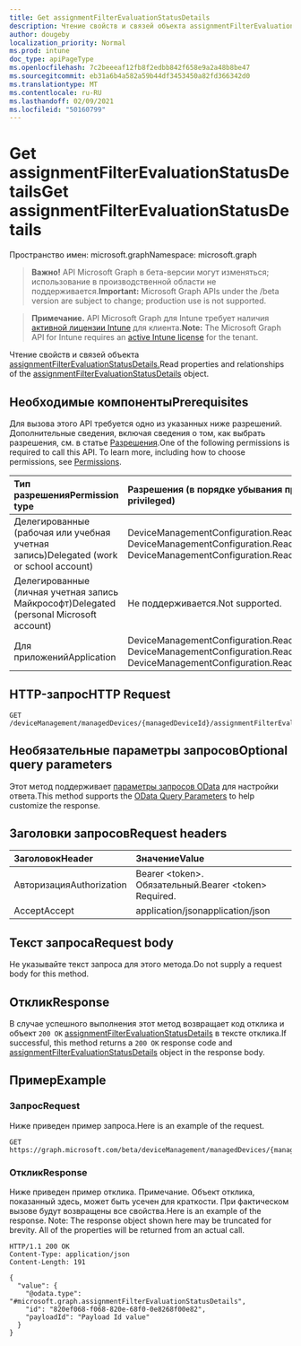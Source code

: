 ```yaml
---
title: Get assignmentFilterEvaluationStatusDetails
description: Чтение свойств и связей объекта assignmentFilterEvaluationStatusDetails.
author: dougeby
localization_priority: Normal
ms.prod: intune
doc_type: apiPageType
ms.openlocfilehash: 7c2beeeaf12fb8f2edbb842f658e9a2a48b8be47
ms.sourcegitcommit: eb31a6b4a582a59b44df3453450a82fd366342d0
ms.translationtype: MT
ms.contentlocale: ru-RU
ms.lasthandoff: 02/09/2021
ms.locfileid: "50160799"
---
```

# <a name="get-assignmentfilterevaluationstatusdetails"></a><span data-ttu-id="8f85f-103">Get assignmentFilterEvaluationStatusDetails</span><span class="sxs-lookup"><span data-stu-id="8f85f-103">Get assignmentFilterEvaluationStatusDetails</span></span>

<span data-ttu-id="8f85f-104">Пространство имен: microsoft.graph</span><span class="sxs-lookup"><span data-stu-id="8f85f-104">Namespace: microsoft.graph</span></span>

> <span data-ttu-id="8f85f-105">**Важно!** API Microsoft Graph в бета-версии могут изменяться; использование в производственной области не поддерживается.</span><span class="sxs-lookup"><span data-stu-id="8f85f-105">**Important:** Microsoft Graph APIs under the /beta version are subject to change; production use is not supported.</span></span>

> <span data-ttu-id="8f85f-106">**Примечание.** API Microsoft Graph для Intune требует наличия [активной лицензии Intune](https://go.microsoft.com/fwlink/?linkid=839381) для клиента.</span><span class="sxs-lookup"><span data-stu-id="8f85f-106">**Note:** The Microsoft Graph API for Intune requires an [active Intune license](https://go.microsoft.com/fwlink/?linkid=839381) for the tenant.</span></span>

<span data-ttu-id="8f85f-107">Чтение свойств и связей объекта [assignmentFilterEvaluationStatusDetails.](../resources/intune-policyset-assignmentfilterevaluationstatusdetails.md)</span><span class="sxs-lookup"><span data-stu-id="8f85f-107">Read properties and relationships of the [assignmentFilterEvaluationStatusDetails](../resources/intune-policyset-assignmentfilterevaluationstatusdetails.md) object.</span></span>

## <a name="prerequisites"></a><span data-ttu-id="8f85f-108">Необходимые компоненты</span><span class="sxs-lookup"><span data-stu-id="8f85f-108">Prerequisites</span></span>
<span data-ttu-id="8f85f-p101">Для вызова этого API требуется одно из указанных ниже разрешений. Дополнительные сведения, включая сведения о том, как выбрать разрешения, см. в статье [Разрешения](/graph/permissions-reference).</span><span class="sxs-lookup"><span data-stu-id="8f85f-p101">One of the following permissions is required to call this API. To learn more, including how to choose permissions, see [Permissions](/graph/permissions-reference).</span></span>

|<span data-ttu-id="8f85f-111">Тип разрешения</span><span class="sxs-lookup"><span data-stu-id="8f85f-111">Permission type</span></span>|<span data-ttu-id="8f85f-112">Разрешения (в порядке убывания привилегий)</span><span class="sxs-lookup"><span data-stu-id="8f85f-112">Permissions (from most to least privileged)</span></span>|
|:---|:---|
|<span data-ttu-id="8f85f-113">Делегированные (рабочая или учебная учетная запись)</span><span class="sxs-lookup"><span data-stu-id="8f85f-113">Delegated (work or school account)</span></span>|<span data-ttu-id="8f85f-114">DeviceManagementConfiguration.ReadWrite.All, DeviceManagementConfiguration.Read.All</span><span class="sxs-lookup"><span data-stu-id="8f85f-114">DeviceManagementConfiguration.ReadWrite.All, DeviceManagementConfiguration.Read.All</span></span>|
|<span data-ttu-id="8f85f-115">Делегированные (личная учетная запись Майкрософт)</span><span class="sxs-lookup"><span data-stu-id="8f85f-115">Delegated (personal Microsoft account)</span></span>|<span data-ttu-id="8f85f-116">Не поддерживается.</span><span class="sxs-lookup"><span data-stu-id="8f85f-116">Not supported.</span></span>|
|<span data-ttu-id="8f85f-117">Для приложений</span><span class="sxs-lookup"><span data-stu-id="8f85f-117">Application</span></span>|<span data-ttu-id="8f85f-118">DeviceManagementConfiguration.ReadWrite.All, DeviceManagementConfiguration.Read.All</span><span class="sxs-lookup"><span data-stu-id="8f85f-118">DeviceManagementConfiguration.ReadWrite.All, DeviceManagementConfiguration.Read.All</span></span>|

## <a name="http-request"></a><span data-ttu-id="8f85f-119">HTTP-запрос</span><span class="sxs-lookup"><span data-stu-id="8f85f-119">HTTP Request</span></span>
<!-- {
  "blockType": "ignored"
}
-->
``` http
GET /deviceManagement/managedDevices/{managedDeviceId}/assignmentFilterEvaluationStatusDetails/{assignmentFilterEvaluationStatusDetailsId}
```

## <a name="optional-query-parameters"></a><span data-ttu-id="8f85f-120">Необязательные параметры запросов</span><span class="sxs-lookup"><span data-stu-id="8f85f-120">Optional query parameters</span></span>
<span data-ttu-id="8f85f-121">Этот метод поддерживает [параметры запросов OData](/graph/query-parameters) для настройки ответа.</span><span class="sxs-lookup"><span data-stu-id="8f85f-121">This method supports the [OData Query Parameters](/graph/query-parameters) to help customize the response.</span></span>

## <a name="request-headers"></a><span data-ttu-id="8f85f-122">Заголовки запросов</span><span class="sxs-lookup"><span data-stu-id="8f85f-122">Request headers</span></span>
|<span data-ttu-id="8f85f-123">Заголовок</span><span class="sxs-lookup"><span data-stu-id="8f85f-123">Header</span></span>|<span data-ttu-id="8f85f-124">Значение</span><span class="sxs-lookup"><span data-stu-id="8f85f-124">Value</span></span>|
|:---|:---|
|<span data-ttu-id="8f85f-125">Авторизация</span><span class="sxs-lookup"><span data-stu-id="8f85f-125">Authorization</span></span>|<span data-ttu-id="8f85f-126">Bearer &lt;token&gt;. Обязательный.</span><span class="sxs-lookup"><span data-stu-id="8f85f-126">Bearer &lt;token&gt; Required.</span></span>|
|<span data-ttu-id="8f85f-127">Accept</span><span class="sxs-lookup"><span data-stu-id="8f85f-127">Accept</span></span>|<span data-ttu-id="8f85f-128">application/json</span><span class="sxs-lookup"><span data-stu-id="8f85f-128">application/json</span></span>|

## <a name="request-body"></a><span data-ttu-id="8f85f-129">Текст запроса</span><span class="sxs-lookup"><span data-stu-id="8f85f-129">Request body</span></span>
<span data-ttu-id="8f85f-130">Не указывайте текст запроса для этого метода.</span><span class="sxs-lookup"><span data-stu-id="8f85f-130">Do not supply a request body for this method.</span></span>

## <a name="response"></a><span data-ttu-id="8f85f-131">Отклик</span><span class="sxs-lookup"><span data-stu-id="8f85f-131">Response</span></span>
<span data-ttu-id="8f85f-132">В случае успешного выполнения этот метод возвращает код отклика и объект `200 OK` [assignmentFilterEvaluationStatusDetails](../resources/intune-policyset-assignmentfilterevaluationstatusdetails.md) в тексте отклика.</span><span class="sxs-lookup"><span data-stu-id="8f85f-132">If successful, this method returns a `200 OK` response code and [assignmentFilterEvaluationStatusDetails](../resources/intune-policyset-assignmentfilterevaluationstatusdetails.md) object in the response body.</span></span>

## <a name="example"></a><span data-ttu-id="8f85f-133">Пример</span><span class="sxs-lookup"><span data-stu-id="8f85f-133">Example</span></span>

### <a name="request"></a><span data-ttu-id="8f85f-134">Запрос</span><span class="sxs-lookup"><span data-stu-id="8f85f-134">Request</span></span>
<span data-ttu-id="8f85f-135">Ниже приведен пример запроса.</span><span class="sxs-lookup"><span data-stu-id="8f85f-135">Here is an example of the request.</span></span>
``` http
GET https://graph.microsoft.com/beta/deviceManagement/managedDevices/{managedDeviceId}/assignmentFilterEvaluationStatusDetails/{assignmentFilterEvaluationStatusDetailsId}
```

### <a name="response"></a><span data-ttu-id="8f85f-136">Отклик</span><span class="sxs-lookup"><span data-stu-id="8f85f-136">Response</span></span>
<span data-ttu-id="8f85f-p102">Ниже приведен пример отклика. Примечание. Объект отклика, показанный здесь, может быть усечен для краткости. При фактическом вызове будут возвращены все свойства.</span><span class="sxs-lookup"><span data-stu-id="8f85f-p102">Here is an example of the response. Note: The response object shown here may be truncated for brevity. All of the properties will be returned from an actual call.</span></span>
``` http
HTTP/1.1 200 OK
Content-Type: application/json
Content-Length: 191

{
  "value": {
    "@odata.type": "#microsoft.graph.assignmentFilterEvaluationStatusDetails",
    "id": "820ef068-f068-820e-68f0-0e8268f00e82",
    "payloadId": "Payload Id value"
  }
}
```




